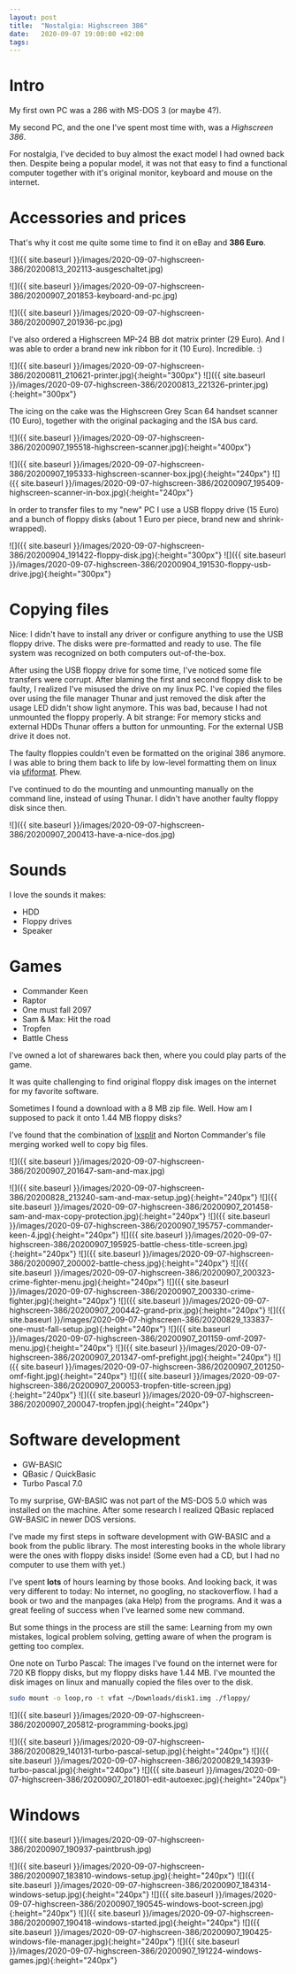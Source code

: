 ```yaml
---
layout: post
title:  "Nostalgia: Highscreen 386"
date:   2020-09-07 19:00:00 +02:00
tags:
---
```


# Intro

My first own PC was a 286 with MS-DOS 3 (or maybe 4?).

My second PC, and the one I've spent most time with, was a *Highscreen 386*.

For nostalgia, I've decided to buy almost the exact model I had owned back then.
Despite being a popular model, it was not that easy to find a functional computer together with it's original monitor, keyboard and mouse on the internet.

# Accessories and prices

That's why it cost me quite some time to find it on eBay and **386 Euro**.

![]({{ site.baseurl }}/images/2020-09-07-highscreen-386/20200813_202113-ausgeschaltet.jpg)

![]({{ site.baseurl }}/images/2020-09-07-highscreen-386/20200907_201853-keyboard-and-pc.jpg)

![]({{ site.baseurl }}/images/2020-09-07-highscreen-386/20200907_201936-pc.jpg)

I've also ordered a Highscreen MP-24 BB dot matrix printer (29 Euro).
And I was able to order a brand new ink ribbon for it (10 Euro). Incredible. :)

![]({{ site.baseurl }}/images/2020-09-07-highscreen-386/20200811_210621-printer.jpg){:height="300px"}
![]({{ site.baseurl }}/images/2020-09-07-highscreen-386/20200813_221326-printer.jpg){:height="300px"}

The icing on the cake was the Highscreen Grey Scan 64 handset scanner (10 Euro), together with the original packaging and the ISA bus card.

![]({{ site.baseurl }}/images/2020-09-07-highscreen-386/20200907_195518-highscreen-scanner.jpg){:height="400px"}

![]({{ site.baseurl }}/images/2020-09-07-highscreen-386/20200907_195333-highscreen-scanner-box.jpg){:height="240px"}
![]({{ site.baseurl }}/images/2020-09-07-highscreen-386/20200907_195409-highscreen-scanner-in-box.jpg){:height="240px"}

In order to transfer files to my "new" PC I use a USB floppy drive (15 Euro) and a bunch of floppy disks (about 1 Euro per piece, brand new and shrink-wrapped).

![]({{ site.baseurl }}/images/2020-09-07-highscreen-386/20200904_191422-floppy-disk.jpg){:height="300px"}
![]({{ site.baseurl }}/images/2020-09-07-highscreen-386/20200904_191530-floppy-usb-drive.jpg){:height="300px"}

# Copying files

Nice: I didn't have to install any driver or configure anything to use the USB floppy drive.
The disks were pre-formatted and ready to use. The file system was recognized on both computers out-of-the-box.

After using the USB floppy drive for some time, I've noticed some file transfers were corrupt.
After blaming the first and second floppy disk to be faulty, I realized I've misused the drive on my linux PC.
I've copied the files over using the file manager Thunar and just removed the disk after the usage LED didn't show light anymore.
This was bad, because I had not unmounted the floppy properly.
A bit strange: For memory sticks and external HDDs Thunar offers a button for unmounting. For the external USB drive it does not.

The faulty floppies couldn't even be formatted on the original 386 anymore.
I was able to bring them back to life by low-level formatting them on linux via [ufiformat](https://github.com/jumski/ufiformat). Phew.

I've continued to do the mounting and unmounting manually on the command line, instead of using Thunar. I didn't have another faulty floppy disk since then.

![]({{ site.baseurl }}/images/2020-09-07-highscreen-386/20200907_200413-have-a-nice-dos.jpg)

# Sounds

I love the sounds it makes:
- HDD
- Floppy drives
- Speaker

# Games

- Commander Keen
- Raptor
- One must fall 2097
- Sam & Max: Hit the road
- Tropfen
- Battle Chess

I've owned a lot of sharewares back then, where you could play parts of the game.

It was quite challenging to find original floppy disk images on the internet for my favorite software.

Sometimes I found a download with a 8 MB zip file. Well. How am I supposed to pack it onto 1.44 MB floppy disks?

I've found that the combination of [lxsplit](http://lxsplit.sourceforge.net) and Norton Commander's file merging worked well to copy big files.

![]({{ site.baseurl }}/images/2020-09-07-highscreen-386/20200907_201647-sam-and-max.jpg)

![]({{ site.baseurl }}/images/2020-09-07-highscreen-386/20200828_213240-sam-and-max-setup.jpg){:height="240px"}
![]({{ site.baseurl }}/images/2020-09-07-highscreen-386/20200907_201458-sam-and-max-copy-protection.jpg){:height="240px"}
![]({{ site.baseurl }}/images/2020-09-07-highscreen-386/20200907_195757-commander-keen-4.jpg){:height="240px"}
![]({{ site.baseurl }}/images/2020-09-07-highscreen-386/20200907_195925-battle-chess-title-screen.jpg){:height="240px"}
![]({{ site.baseurl }}/images/2020-09-07-highscreen-386/20200907_200002-battle-chess.jpg){:height="240px"}
![]({{ site.baseurl }}/images/2020-09-07-highscreen-386/20200907_200323-crime-fighter-menu.jpg){:height="240px"}
![]({{ site.baseurl }}/images/2020-09-07-highscreen-386/20200907_200330-crime-fighter.jpg){:height="240px"}
![]({{ site.baseurl }}/images/2020-09-07-highscreen-386/20200907_200442-grand-prix.jpg){:height="240px"}
![]({{ site.baseurl }}/images/2020-09-07-highscreen-386/20200829_133837-one-must-fall-setup.jpg){:height="240px"}
![]({{ site.baseurl }}/images/2020-09-07-highscreen-386/20200907_201159-omf-2097-menu.jpg){:height="240px"}
![]({{ site.baseurl }}/images/2020-09-07-highscreen-386/20200907_201347-omf-prefight.jpg){:height="240px"}
![]({{ site.baseurl }}/images/2020-09-07-highscreen-386/20200907_201250-omf-fight.jpg){:height="240px"}
![]({{ site.baseurl }}/images/2020-09-07-highscreen-386/20200907_200053-tropfen-title-screen.jpg){:height="240px"}
![]({{ site.baseurl }}/images/2020-09-07-highscreen-386/20200907_200047-tropfen.jpg){:height="240px"}

# Software development

- GW-BASIC
- QBasic / QuickBasic
- Turbo Pascal 7.0

To my surprise, GW-BASIC was not part of the MS-DOS 5.0 which was installed on the machine.
After some research I realized QBasic replaced GW-BASIC in newer DOS versions.

I've made my first steps in software development with GW-BASIC and a book from the public library. The most interesting books in the whole library were the ones with floppy disks inside!
(Some even had a CD, but I had no computer to use them with yet.)

I've spent **lots** of hours learning by those books. And looking back, it was very different to today: No internet, no googling, no stackoverflow. I had a book or two and the manpages (aka Help) from the programs. And it was a great feeling of success when I've learned some new command.

But some things in the process are still the same: Learning from my own mistakes, logical problem solving, getting aware of when the program is getting too complex.

One note on Turbo Pascal: The images I've found on the internet were for 720 KB floppy disks, but my floppy disks have 1.44 MB. I've mounted the disk images on linux and manually copied the files over to the disk.

```bash
sudo mount -o loop,ro -t vfat ~/Downloads/disk1.img ./floppy/
```

![]({{ site.baseurl }}/images/2020-09-07-highscreen-386/20200907_205812-programming-books.jpg)

![]({{ site.baseurl }}/images/2020-09-07-highscreen-386/20200829_140131-turbo-pascal-setup.jpg){:height="240px"}
![]({{ site.baseurl }}/images/2020-09-07-highscreen-386/20200829_143939-turbo-pascal.jpg){:height="240px"}
![]({{ site.baseurl }}/images/2020-09-07-highscreen-386/20200907_201801-edit-autoexec.jpg){:height="240px"}

# Windows

![]({{ site.baseurl }}/images/2020-09-07-highscreen-386/20200907_190937-paintbrush.jpg)

![]({{ site.baseurl }}/images/2020-09-07-highscreen-386/20200907_183810-windows-setup.jpg){:height="240px"}
![]({{ site.baseurl }}/images/2020-09-07-highscreen-386/20200907_184314-windows-setup.jpg){:height="240px"}
![]({{ site.baseurl }}/images/2020-09-07-highscreen-386/20200907_190545-windows-boot-screen.jpg){:height="240px"}
![]({{ site.baseurl }}/images/2020-09-07-highscreen-386/20200907_190418-windows-started.jpg){:height="240px"}
![]({{ site.baseurl }}/images/2020-09-07-highscreen-386/20200907_190425-windows-file-manager.jpg){:height="240px"}
![]({{ site.baseurl }}/images/2020-09-07-highscreen-386/20200907_191224-windows-games.jpg){:height="240px"}
